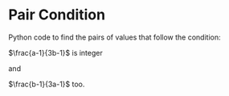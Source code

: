 # Pair Condition

Python code to find the pairs of values that follow the condition:

$\frac{a-1}{3b-1}$ is integer

and

$\frac{b-1}{3a-1}$ too.
